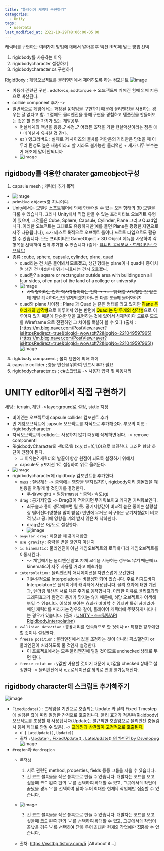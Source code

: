 ```yaml
---
title: "플레이어 캐릭터 구현하기"
categories:
  - Unity
tags:
  - userData
last_modified_at: 2021-10-29T08:06:00-05:00
---
```

캐릭터를 구현하는 여러가지 방법에 대해서 알아본 후 액션 RPG에 맞는 방법 선택
1. rigidbody를 사용하는 이유
2. rigidbodycharacter 설정하기
3. rigidbodycharacter.cs 구현하기

RigidBody : 게임오브젝트를 물리엔진에서 제어하도록 하는 컴포넌트
![image](https://user-images.githubusercontent.com/69496570/139321324-fa910998-31e9-4bac-9f84-203fddcc5395.png)
- 이동에 관련된 구현 : addforce, addtorque -> 오브젝트에 가해진 힘에 의해 자동으로 계산된다.
- collide component 추가 -> 
- 일반적으로 게임에서는 과장된 움직임을 구현하기 때문에 물리엔진을 사용하는 경우는 잘 없다고 함. 그럼에도 물리엔진을 통해 구현을 경험하고 템플릿을 만들어보는 것은 할 만한 가치가 있는 개발공부
  - 현실세계의 액션을 응용..? 수정..? 어쨌든 조작을 가한 현실액션이라는 점은 애니메이션과 유사한 것 같다.
  - ex ) 앵그리버드 : 실제로 저 사이즈의 물체를 저만큼의 거리만큼 당겼을 때 아무리 탄성도 높은 새총이라고 할 지라도 불가능한 물리액션 + 새가 나무 부수는 게 애초에 말이 안되니까
  - ![image](https://user-images.githubusercontent.com/69496570/139322115-1940cc9a-224a-4702-ab9e-93fa36978c28.png)

## rigidbody를 이용한 charater gameobject구성
1. capsule mesh ; 캐릭터 추가 목적
  - ![image](https://user-images.githubusercontent.com/69496570/139322976-8df2d97f-514e-44be-9231-6d21d0c7a0b0.png)
  - primitive objects 중 하나이다. 
  - Unity에서는 모델링 소프트웨어에 의해 만들어질 수 있는 모든 형태의 3D 모델을 다룰 수 있습니다. 그러나 Unity에서 직접 만들 수 있는 프리미티브 오브젝트 유형이 있으며, 그것들은 Cube, Sphere, Capsule, Cylinder, Plane 그리고 Quad입니다. 이러한 오브젝트는 그대로도 유용하지만(예를 들면 Plane은 평평한 지면으로 자주 사용됩니다), 추가 테스트 목적으로 오브젝트 틀이나 프로토 타입으로도 활용할 수 있습니다. 모든 프리미티브 GameObject > 3D Object 메뉴를 사용하여 각 항목을 선택하여 씬에 추가할 수 있습니다.(출처 : [유니티 공식문서 : 프리미티브 오브젝트](https://docs.unity3d.com/kr/530/Manual/PrimitiveObjects.html))
  - 종류 : cube, sphere, capsule, cylinder, plane, quad
    - quad라는 건 처음 들어봐서 모르겠고, 생긴 형태는 plane이나 quad나 종이처럼 생긴 건 비슷한데 뭐가 다르다는 건지 모르겠다.
    - quad란? a square or rectangular outside area with buildings on all four sides, often part of the land of a college or university
    - ![image](https://user-images.githubusercontent.com/69496570/139323549-85b7d4c3-8f4b-4f36-8670-d67b8bdf7b75.png)
      - ~~사각형이라는 건지 직사각형이라는 건지 ㅋㅋ.... 뭐 대충 사각형인 것 같은데 개발 계속하다보면 알게되겠지 아니면 다른 분들께 물어봐야지~~
    - quad와 plane 차이점 : Plane 과 Quad 는 같은 형태를 띄고 있지만
<mark>Plane 은 여러개의 삼각형</mark>으로 이루어져 있는 반면에 <mark>Quad 는 단 두개의 삼각형</mark>으로 이루어져 있기 때문에 단순한 면을 표현하는 것에 있어서 경제적이다
드로우 모드를 Wireframe 으로 전환하면 그 차이를 확실히 볼 수 있다
  (출처 : [https://m.blog.naver.com/PostView.naver?isHttpsRedirect=true&blogId=wowsoft72&logNo=221049597965](https://m.blog.naver.com/PostView.naver?isHttpsRedirect=true&blogId=wowsoft72&logNo=221049597965))
  ![image](https://user-images.githubusercontent.com/69496570/139325053-e053596f-0791-4f9c-8529-5bd1840d4741.png)
3. rigidbody component ; 물리 엔진에 의해 제어
4. capsule collider ; 충돌 연산을 위하여 반드시 추가 필요
5. rigidbodycharacter.cs ; c#스크립트 -> 사용자 입력 및 이동처리

# UNITY editor에서 직접 구현하기
세팅 : terrain, 계단 -> layer:ground로 설정, static 지정 
- 비어있는 오브젝트에 capsule collider 컴포넌트 추가 
- 빈 게임오브젝트에 capsule 오브젝트를 자식으로 추가해준다. 부모의 이름 : rigidbodycharacter
- 자식오브젝트의 collider는 사용하지 않기 때문에 삭제하면 된다. -> remove component!
- RigidbodyCharacter의 센터값을 (x,y,z)=(0,1,0)으로 설정한다. 그러면 항상 하단이 원점이 된다.
  - 그 이유는? 캐릭터의 발끝이 항상 원점이 되도록 설정하기 위해서
  - capsule도 y포지션 1로 설정하여 위로 올려둔다.
- ![image](https://user-images.githubusercontent.com/69496570/139568445-c78dbecd-36cd-406f-b105-6aa352b73778.png)
- rigidbodycharacter에 rigidbody 컴포넌트를 추가한다.
  - `mass` : 질량계산 -> 중력에는 영향을 받지 않지만, rigidbody끼리 충돌했을 떄 반응을 어떻게 할 것인가를 결정한다.
    - 무게(weight) = 질량(mass) * 중력가속도(g)
  - `drag` : 공기저항값 -> Drag값이 적어지면 무거워보이고 커지면 가벼워보인다. 
    - 쇠구슬과 종이 생각해보면 될 듯. 공기저항값이 비교적 높은 종이는 살랑살랑 떨어진다(영향을 많이 받음) 반면에 무거운 쇠구슬은 공기저항값이 비교적 낮고 공기에 영향을 거의 받지 않은 채 낙하한다.
    - drag값은 8정도로 설정한다.
    - ![image](https://user-images.githubusercontent.com/69496570/139570419-60686595-9ac9-40e7-ab84-9d8d126ffdbb.png)
  - `angular drag` : 회전할 때 공기저항값
  - `use gravity` : 중력을 받을 것인지 아닌지
  - `is kinematic` : 물리엔진이 아닌 게임오브젝트의 로직에 따라 게임오브젝트를 이동시킨다. 
    - -> 게임에서는 물리엔진 말고 자체 로직을 사용하는 경우도 많기 때문에 is kinematic이 자주 사용될 거라고 예측가능
  - `interpolation` : 물리엔진의 애니메이션을 자연스럽게 보간한다.
    - 기본설정으로 Interpolation는 비활성화 되어 있습니다. 주로 리지드바디 Interpolation은 플레이어의 캐릭터에 사용됩니다. 물리 효과에 대한 계산과, 렌더링 계산은 서로 다른 주기로 동작합니다. 이러한 이유로 물리효과와 그래픽효과가 완전히 동기가 맞지는 않기 때문에, 해당 오브젝트가 어색해 보일 수 있습니다. 어색해 보이는 효과가 미미할 수 있지만 특히 카메라가 메인 캐릭터를 따라가는 경우와 같이, 플레이어 캐릭터에 뚜렷하게 나타나는 경우가 있습니다. (출처 : [UNITY - 스크립팅API Rigidbody.interpolation](https://docs.unity3d.com/kr/530/ScriptReference/Rigidbody-interpolation.html))
  - `collision detection` : 충돌처리를 연속적으로 할 것이냐 or 특정한 경우에만 할 것이냐 설정한다.
  - `freeze position` : 물리엔진에서 값을 조정하는 것이 아니라 픽스할건지  or 물리엔진이 처리하도록 둘 것인지 설정한다.
     - 이 프로젝트에서는 모두 물리엔진에 맡길 것이므로 unchecked 상태로 두면 된다.
  - `freeze rotation` : y값만 사용할 것이기 때문에 x,z값을 checked 상태로 설정한다 -> 물리엔진에서 x,z 로테이션값 임의로 변경 불가능해진다.

## rigidbody character에 스크립트 추가해주기
  ![image](https://user-images.githubusercontent.com/69496570/139570842-efca0ffa-6672-4627-9376-d2fceb653372.png)
- `FixedUpdate()` : 프레임을 기반으로 호출되는 Update 와 달리 Fixed Timestep에 설정된 값에 따라 일정한 간격으로 호출됩니다. 물리 효과가 적용된(Rigidbody) 오브젝트를 조정할 때 사용됩니다(Update는 불규칙한 호출임으로 물리엔진 충돌검사 등이 제대로 안될 수 있음). -> <mark>프레임과 상관없이 고정적으로 호출된다.</mark>
  - cf ) `LateUpdate()`, `Update()`
  - 출처 : [Update() , FixedUpdate() , LateUpdate() 의 차이점 by Developug](http://developug.blogspot.com/2014/09/update-fixedupdate-lateupdate.html)
![image](https://user-images.githubusercontent.com/69496570/139571271-e10c9f3d-566a-4bf3-a175-adfdbd5b61c3.png)
- `#region`과 `#endregion`
  - 목적성 
     1) 서로 관련된 method, properties, fields 등등 그룹을 지을 수 있습니다. 
     2) 긴 코드 블록들을 작은 블록으로 만들 수 있습니다. 개발자는 코드를 보고 싶을때 코드 왼쪽 편의 '+'를 선택하여 확대할 수 있고, 그곳에서의 작업이 끝났을 경우 '-'를 선택하여 닫아 두어 최대한 현재의 작업에만 집중할 수 있습니다. 
  - ![image](https://user-images.githubusercontent.com/69496570/139571428-6e8d5a40-75fb-4863-aeab-1e1184424788.png)


     2) 긴 코드 블록들을 작은 블록으로 만들 수 있습니다. 개발자는 코드를 보고 싶을때 코드 왼쪽 편의 '+'를 선택하여 확대할 수 있고, 그곳에서의 작업이 끝났을 경우 '-'를 선택하여 닫아 두어 최대한 현재의 작업에만 집중할 수 있습니다. 
  - 출처: https://nsstbg.tistory.com/5 [All about it...]
